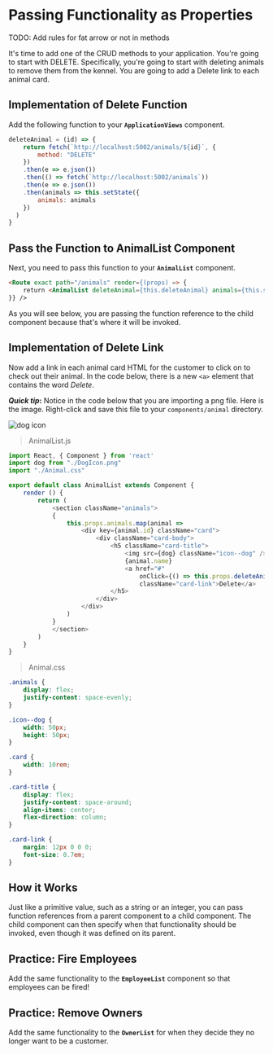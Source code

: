 # Passing Functionality as Properties

TODO: Add rules for fat arrow or not in methods

It's time to add one of the CRUD methods to your application. You're going to start with DELETE. Specifically, you're going to start with deleting animals to remove them from the kennel. You are going to add a Delete link to each animal card.

## Implementation of Delete Function

Add the following function to your **`ApplicationViews`** component.

```js
deleteAnimal = (id) => {
    return fetch(`http://localhost:5002/animals/${id}`, {
        method: "DELETE"
    })
    .then(e => e.json())
    .then(() => fetch(`http://localhost:5002/animals`))
    .then(e => e.json())
    .then(animals => this.setState({
        animals: animals
    })
  )
}
```

## Pass the Function to AnimalList Component

Next, you need to pass this function to your **`AnimalList`** component.

```html
<Route exact path="/animals" render={(props) => {
    return <AnimalList deleteAnimal={this.deleteAnimal} animals={this.state.animals} />
}} />
```

As you will see below, you are passing the function reference to the child component because that's where it will be invoked.


## Implementation of Delete Link

Now add a link in each animal card HTML for the customer to click on to check out their animal. In the code below, there is a new `<a>` element that contains the word *Delete*.

**_Quick tip_:** Notice in the code below that you are importing a png file. Here is the image. Right-click and save this file to your `components/animal` directory.

![dog icon](https://github.com/stevebrownlee/react-step-by-step/raw/master/src/components/animal/DogIcon.png)

> AnimalList.js

```js
import React, { Component } from 'react'
import dog from "./DogIcon.png"
import "./Animal.css"

export default class AnimalList extends Component {
    render () {
        return (
            <section className="animals">
            {
                this.props.animals.map(animal =>
                    <div key={animal.id} className="card">
                        <div className="card-body">
                            <h5 className="card-title">
                                <img src={dog} className="icon--dog" />
                                {animal.name}
                                <a href="#"
                                    onClick={() => this.props.deleteAnimal(animal.id)}
                                    className="card-link">Delete</a>
                            </h5>
                        </div>
                    </div>
                )
            }
            </section>
        )
    }
}
```

> Animal.css

```css
.animals {
    display: flex;
    justify-content: space-evenly;
}

.icon--dog {
    width: 50px;
    height: 50px;
}

.card {
    width: 10rem;
}

.card-title {
    display: flex;
    justify-content: space-around;
    align-items: center;
    flex-direction: column;
}

.card-link {
    margin: 12px 0 0 0;
    font-size: 0.7em;
}
```

## How it Works

Just like a primitive value, such as a string or an integer, you can pass function references from a parent component to a child component. The child component can then specify when that functionality should be invoked, even though it was defined on its parent.

## Practice: Fire Employees

Add the same functionality to the **`EmployeeList`** component so that employees can be fired!

## Practice: Remove Owners

Add the same functionality to the **`OwnerList`** for when they decide they no longer want to be a customer.
